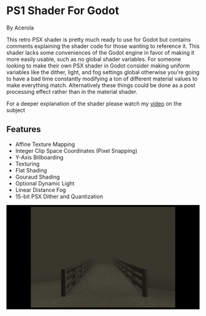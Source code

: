 # PS1 Shader For Godot

By Acerola

This retro PSX shader is pretty much ready to use for Godot but contains comments explaining the shader code for those wanting to reference it. This shader lacks some conveniences of the Godot engine in favor of making it more easily usable, such as no global shader variables. For someone looking to make their own PSX shader in Godot consider making uniform variables like the dither, light, and fog settings global otherwise you're going to have a bad time constantly modifying a ton of different material values to make everything match. Alternatively these things could be done as a post processing effect rather than in the material shader.

For a deeper explanation of the shader please watch my [video](https://youtu.be/y84bG19sg6U) on the subject

## Features

- Affine Texture Mapping
- Integer Clip Space Coordinates (Pixel Snapping)
- Y-Axis Billboarding
- Texturing
- Flat Shading
- Gouraud Shading
- Optional Dynamic Light
- Linear Distance Fog
- 15-bit PSX Dither and Quantization

![example](./Examples/example.png)